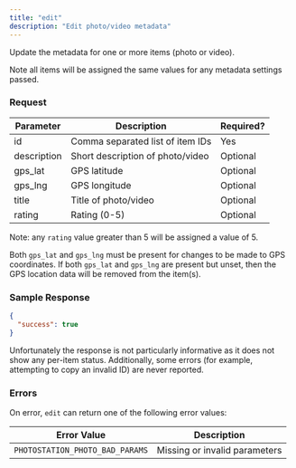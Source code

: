 ```yaml
---
title: "edit"
description: "Edit photo/video metadata"
---
```


Update the metadata for one or more items (photo or video).

Note all items will be assigned the same values for any metadata settings passed.

### Request ###

Parameter|Description|Required?
---------|-----------|---------
id|Comma separated list of item IDs|Yes
description|Short description of photo/video|Optional
gps_lat|GPS latitude|Optional
gps_lng|GPS longitude|Optional
title|Title of photo/video|Optional
rating|Rating (0-5)|Optional

Note: any `rating` value greater than 5 will be assigned a value of 5.

Both `gps_lat` and `gps_lng` must be present for changes to be made to GPS coordinates.
If both `gps_lat` and `gps_lng` are present but unset, then the GPS location
data will be removed from the item(s).

### Sample Response ###

```json
{
  "success": true
}
```

Unfortunately the response is not particularly informative as it does not
show any per-item status. Additionally, some errors (for example, attempting
to copy an invalid ID) are never reported.

### Errors ###

On error, `edit` can return one of the following error values:

Error Value|Description
-----------|-----------
`PHOTOSTATION_PHOTO_BAD_PARAMS`|Missing or invalid parameters
